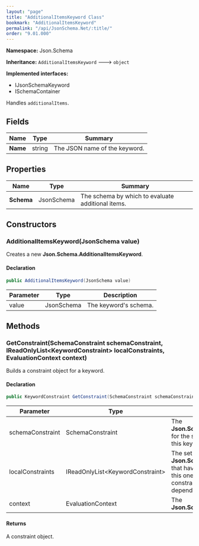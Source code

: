 ```yaml
---
layout: "page"
title: "AdditionalItemsKeyword Class"
bookmark: "AdditionalItemsKeyword"
permalink: "/api/JsonSchema.Net/:title/"
order: "9.01.000"
---
```

**Namespace:** Json.Schema

**Inheritance:**
`AdditionalItemsKeyword`
 🡒 
`object`

**Implemented interfaces:**

- IJsonSchemaKeyword
- ISchemaContainer

Handles `additionalItems`.

## Fields

| Name | Type | Summary |
|---|---|---|
| **Name** | string | The JSON name of the keyword. |

## Properties

| Name | Type | Summary |
|---|---|---|
| **Schema** | JsonSchema | The schema by which to evaluate additional items. |

## Constructors

### AdditionalItemsKeyword(JsonSchema value)

Creates a new **Json.Schema.AdditionalItemsKeyword**.

#### Declaration

```c#
public AdditionalItemsKeyword(JsonSchema value)
```

| Parameter | Type | Description |
|---|---|---|
| value | JsonSchema | The keyword's schema. |


## Methods

### GetConstraint(SchemaConstraint schemaConstraint, IReadOnlyList\<KeywordConstraint\> localConstraints, EvaluationContext context)

Builds a constraint object for a keyword.

#### Declaration

```c#
public KeywordConstraint GetConstraint(SchemaConstraint schemaConstraint, IReadOnlyList<KeywordConstraint> localConstraints, EvaluationContext context)
```

| Parameter | Type | Description |
|---|---|---|
| schemaConstraint | SchemaConstraint | The **Json.Schema.SchemaConstraint** for the schema object that houses this keyword. |
| localConstraints | IReadOnlyList\<KeywordConstraint\> | The set of other **Json.Schema.KeywordConstraint**s that have been processed prior to this one. Will contain the constraints for keyword dependencies. |
| context | EvaluationContext | The **Json.Schema.EvaluationContext**. |


#### Returns

A constraint object.

